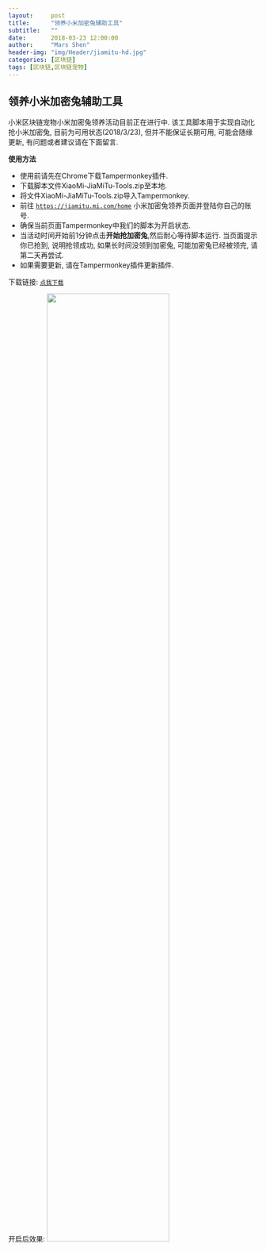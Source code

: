 ```yaml
---
layout:     post
title:      "领养小米加密兔辅助工具"
subtitle:   ""
date:       2018-03-23 12:00:00
author:     "Mars Shen"
header-img: "img/Header/jiamitu-hd.jpg"
categories: [区块链]
tags: [区块链,区块链宠物]
---
```


<h2 class="section-heading">领养小米加密兔辅助工具</h2>
<p>
小米区块链宠物小米加密兔领养活动目前正在进行中. 该工具脚本用于实现自动化抢小米加密兔, 目前为可用状态(2018/3/23), 但并不能保证长期可用, 可能会随缘更新, 有问题或者建议请在下面留言.
</p>

<p><b>使用方法</b></p>

* 使用前请先在Chrome下载Tampermonkey插件.
* 下载脚本文件XiaoMi-JiaMiTu-Tools.zip至本地.
* 将文件XiaoMi-JiaMiTu-Tools.zip导入Tampermonkey.
* 前往 <code><a href="https://jiamitu.mi.com/home">https://jiamitu.mi.com/home</a></code> 小米加密兔领养页面并登陆你自己的账号.
* 确保当前页面Tampermonkey中我们的脚本为开启状态. 
* 当活动时间开始前1分钟点击**开始抢加密兔**,然后耐心等待脚本运行. 当页面提示你已抢到, 说明抢领成功, 如果长时间没领到加密兔, 可能加密兔已经被领完, 请第二天再尝试.
* 如果需要更新, 请在Tampermonkey插件更新插件.

下载链接: <code><a href="https://github.com/Mars-Shen/XiaoMi-JiaMiTu-Tools/blob/master/XiaoMi-JiaMiTu-Tools.zip
">点我下载</a></code>

<!-- 开启前效果:
<img src="{{ site.baseurl }}/img/jiamitu/jiamitu-0.png" width="80%" heigh="80%"> -->
开启后效果:
<img src="{{ site.baseurl }}/img/jiamitu/jiamitu-1.png" width="70%" heigh="70%">